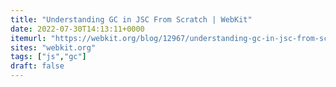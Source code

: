 ```yaml
---
title: "Understanding GC in JSC From Scratch | WebKit"
date: 2022-07-30T14:13:11+0000
itemurl: "https://webkit.org/blog/12967/understanding-gc-in-jsc-from-scratch/"
sites: "webkit.org"
tags: ["js","gc"]
draft: false
---
```

